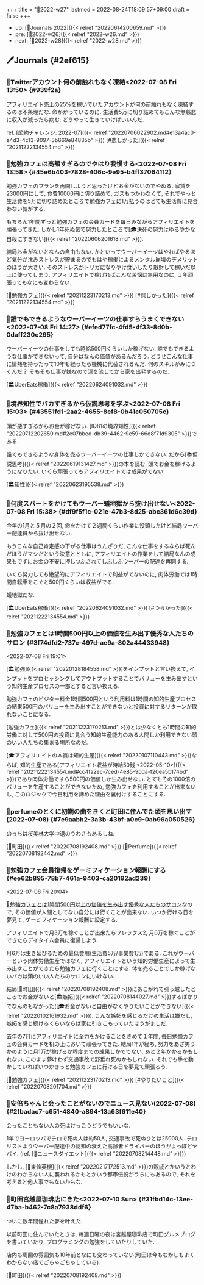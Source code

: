+++
title = "📓2022-w27"
lastmod = 2022-08-24T18:09:57+09:00
draft = false
+++

-   up: [📅Journals 2022]({{< relref "20220614200659.md" >}})
-   pre: [📓2022-w26]({{< relref "2022-w26.md" >}})
-   next: [📓2022-w28]({{< relref "2022-w28.md" >}})


## 🖊Journals {#2ef615}


### 💭Twitterアカウント何の前触れもなく凍結<span class="timestamp-wrapper"><span class="timestamp">&lt;2022-07-08 Fri 13:50&gt;</span></span> {#939f2a}

アフィリエイト売上の25%を稼いでいたアカウントが何の前触れもなく凍結するのは不条理だな. 命かかっているのに. 生活費5万に切り詰めてもこんな無慈悲に収入が減ったら病む. どうやって生きていけばいいんだ.

ref. [節約チャレンジ: 2022-07]({{< relref "20220706022902.md#e13a4ac0-e4d3-4c13-9097-3b669e84835b" >}}) [#悲しかった]({{< relref "20211222134554.md" >}})


### 💭勉強カフェは高額すぎるのでやはり我慢する<span class="timestamp-wrapper"><span class="timestamp">&lt;2022-07-08 Fri 13:58&gt;</span></span> {#45e6b403-7828-406c-9e95-b4ff37064112}

勉強カフェのプランを再開しようと思ったけどお金がないのでやめる. 家賃を23000円にして, 食費10000円に切り詰めて, ガスもつかわなくて, それでやっと生活費を5万に切り詰めたところで勉強カフェに1万払うのはとても生活費に見合わない気がする.

もちろん1年間ずっと勉強カフェの会員カードを毎日みながらアフィリエイトを頑張ってきた. しかし1年死ぬ気で努力したところで[🎓決死の努力はゆるやかな自殺にすぎない]({{< relref "20220606201618.md" >}}).

結局お金がないとなんの自由もない. かといってウーバーイーツはやればやるほど気分が沈みストレスが貯まるのでもはや稼働によるメンタル崩壊のデメリットのほうが大きい. そのストレスがトリガになりやけ食いしたり散財して稼いだ以上に使ってしまう. アフィリエイトで稼げればこんな苦悩は無用なのに, １年頑張ってもなにも変わらない.

[🔖勉強カフェ]({{< relref "20211223170213.md" >}}) [#悲しかった]({{< relref "20211222134554.md" >}})


### 💭誰でもできるようなウーバーイーツの仕事すらうまくできない<span class="timestamp-wrapper"><span class="timestamp">&lt;2022-07-08 Fri 14:27&gt;</span></span> {#efed77fc-4fd5-4f33-8d0b-0daff230c295}

ウーバーイーツの仕事をしても時給500円くらいしか稼げない. 誰でもできるような仕事ができないって, 自分はなんの価値があるんだろう. どうせこんな仕事に情熱を持ったって10年も経ったら機械に代替されるんだ. 何のスキルがみにつくんだ？ そもそも仕事が嫌なので涙を流してから家を出発するのだ.

[🏛UberEats稼働]({{< relref "20220624091032.md" >}})


### 💭境界知性でバカすぎるから仮説思考を学ぶ<span class="timestamp-wrapper"><span class="timestamp">&lt;2022-07-08 Fri 15:03&gt;</span></span> {#43551fd1-2aa2-4655-8ef8-0b41e050705c}

頭が悪すぎるからお金が稼げない. [IQ81の境界知性]({{< relref "20220712202650.md#2e07bbed-db39-4462-9e59-66d8f71d9305" >}})である.

誰でもできるような身体を売るウーバーイーツの仕事しかできない. だから[📚仮説思考]({{< relref "20220619131427.md" >}})の本を読む. 頭でお金を稼げるようになりたい. いくら頑張ってもアフィリエイトでは成果がでない.

[🏛知性]({{< relref "20220623195538.md" >}})


### 💭何度スパートをかけてもウーバー蟻地獄から抜け出せない<span class="timestamp-wrapper"><span class="timestamp">&lt;2022-07-08 Fri 15:38&gt;</span></span> {#df9f5f1c-021e-47b3-8d25-abc361d6c39d}

今年の1月と５月の２回, 命をかけて２週間くらい作業に没頭したけど結局ウーバー配達員から抜け出せない.

もうこんな自己肯定感の下がる仕事はうんざりだ, こんな仕事をするならば死んだほうがマシだという決意とともに, アフィリエイトの作業をして結局なんの成果もでずにお金の不安に押しつぶされてしぶしぶウーバーの配達を再開する.

いくら努力しても絶望的にアフィリエイトで利益がでないのに, 肉体労働では1時間自転車をこぐと500円くらいは収益がでる.

蟻地獄だな.

[🏛UberEats稼働]({{< relref "20220624091032.md" >}}) [#つらかった]({{< relref "20211222134554.md" >}})


### 💭勉強カフェとは1時間500円以上の価値を生み出す優秀な人たちのサロン {#3f74dfd2-737c-497d-ae9a-802a44433948}

<span class="timestamp-wrapper"><span class="timestamp">&lt;2022-07-08 Fri 19:01&gt;</span></span>

[🏛勉強]({{< relref "20220128184558.md" >}})をインプットと言い換えて, インプットをプロセッシングしてアウトプットすることでバリューを生み出すという知的生産プロセスの一部とすると言い換える.

勉強カフェのビジター料金1時間500円という利用料は1時間の知的生産プロセスの結果500円のバリューを生み出すことができないと投資に対するリターンが取れないことになる.

[勉強カフェ]({{< relref "20211223170213.md" >}})とは少なくとも1時間の知的労働に対して500円の投資に見合う知的生産能力のある人間しか利用できない頭のいい人たちの集まる場所なのだ.

[🎓アフィリエイトの本質は知的生産]({{< relref "20220107110443.md" >}})ならば, 知的生産である[アフィリエイト収益が時給50銭 <2022-05-10>]({{< relref "20211222134554.md#cc4fa2ec-7ced-4e85-9cda-f20ea5b174bd" >}})であり肉体労働ですら500円の価値しか生み出せない. とてもその1000倍のバリューを生産することができないため, 勉強カフェを利用することが出来ないし, このロジックで今日利用を諦めた理由を裏付けすることにする.


### 💭perfumeのとくに初期の曲をきくと町田に住んでた頃を思い出す(2022-07-08) {#7e9aabb2-3a3b-43bf-a0c9-0ab96a050526}

のっちは桜美林大学中退のうわさもあるしね.

[🔖町田]({{< relref "20220708192408.md" >}}) [🔖Perfume]({{< relref "20220708192442.md" >}})


### 💭勉強カフェ会員復帰をゲーミフィケーション報酬にする {#ee62b895-78b7-461a-9403-ca20192ad239}

<span class="timestamp-wrapper"><span class="timestamp">&lt;2022-07-08 Fri 20:04&gt;</span></span>

[💭勉強カフェとは1時間500円以上の価値を生み出す優秀な人たちのサロン](#3f74dfd2-737c-497d-ae9a-802a44433948)なので, その価値が人間としてない自分には行くことが出来ない. いつか行ける日を夢見て, ゲーミフィケーション報酬に設定する.

アフィリエイトで月3万を稼ぐことが出来たらフレックス2, 月6万を稼ぐことができたらデイタイム会員に復帰しよう.

月6万は生き延びるための最低費用(生活費5万/事業費1万)である. これがウーバーという肉体労働生産ではなく, アフィリエイトという知的労働生産によって生み出すことができたら勉強カフェに行くことにする. 体を売ることでしか稼げないバカは頭のいい人たちのサロンにいけない.

結局[🔖町田]({{< relref "20220708192408.md" >}})にあこがれて引っ越したところでお金がないと[🏛嫉妬]({{< relref "20220708144027.md" >}})するばかりでなんのもなかった([🎓お金がないと自由がなくやりたいことができない]({{< relref "20220102161932.md" >}})). こんな嫉妬を感じるだけの生活は嫌だし, 嫉妬を感じ続けるくらいならば家に引きこもっていたほうがましだ.

去年の7月にアフィリエイトに全力をかけることをきめて１年間, 毎日勉強カフェの会員カードを机の上において頑張ってきた. 結局1年が経ち, 努力をあざ笑うかのように月1万が稼げるか程度までの成果しかでてない. あと２年かかるかもしれない, このまま夢叶わず交通事故で野垂れ死ぬかもしれない. それでも手を動かしていればいつかきっと勉強カフェに行ける日を夢見て頑張ろう.

[🔖勉強カフェ]({{< relref "20211223170213.md" >}}) [#やりたいこと]({{< relref "20220708201704.md" >}})


### 💭安倍ちゃんと会ったことがないのでニュース見ない(2022-07-08) {#2fbadac7-c651-4840-a894-13a63f611e40}

会ったこともない人の死はけっこうどうでもいいな.

1年でヨーロッパでテロで死ぬ人は約50人, 交通事故で死ぬひとは25000人. テロリストよりウーバー配達中の認知の衰えた高齢者ドライバーのほうがよっぽどヤバイ. (ref. [🔖ニュースダイエット]({{< relref "20220708214448.md" >}}))

しかし, [📝東條英機]({{< relref "20220217172513.md" >}})の親戚とかいうとわけのわからない人に襲われるかもとかいう都市伝説がうちにもあるので, それを考えると他人事でもないかもな.


### 💭町田宮越屋珈琲店にきた<span class="timestamp-wrapper"><span class="timestamp">&lt;2022-07-10 Sun&gt;</span></span> {#31fbd14c-13ee-47ba-b462-7c8a7938ddf6}

ついに数年間憧れた夢を叶えた.

以前町田に住んでいたときは, 毎週日曜の夜は宮越屋珈琲店で町田グルメブログを書いていたり, プログラミングの勉強をしていたりしていた.

店内も周囲の雰囲気も10年前となにも変わっていない(町田は今もむかしもよくわからない店でごちゃごちゃしている).

[🔖町田]({{< relref "20220708192408.md" >}})
